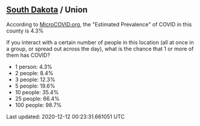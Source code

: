 
## [South Dakota](/united-states/south-dakota) / Union

According to [MicroCOVID.org](http://microcovid.org),
the "Estimated Prevalence" of COVID in this county is 4.3%

If you interact with a certain number of people in this location
(all at once in a group, or spread out across the day), what is the chance that
1 or more of them has COVID?

- 1 person: 4.3%
- 2 people: 8.4%
- 3 people: 12.3%
- 5 people: 19.6%
- 10 people: 35.4%
- 25 people: 66.4%
- 100 people: 98.7%

Last updated: 2020-12-12 00:23:31.661051 UTC
